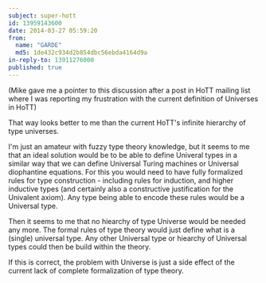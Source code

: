 ```yaml
---
subject: super-hott
id: 13959143600
date: 2014-03-27 05:59:20
from:
  name: "GARDE"
  md5: 1de432c934d2b854dbc56ebda4164d9a
in-reply-to: 13911276000
published: true
---
```

(Mike gave me a pointer to this discussion after a post in HoTT mailing list where I was reporting my frustration with the current definition of Universes in HoTT) 

That way looks better to me than the current HoTT's infinite hierarchy of type universes. 

I'm just an amateur with fuzzy type theory knowledge, but it seems to me that an ideal solution would be to be able to define Univeral types in a similar way that we can define Universal Turing machines or Universal diophantine equations. For this you would need to have fully formalized rules for type construction - including rules for induction, and higher inductive types (and certainly also a constructive justification for the Univalent axiom). Any type being able to encode these rules would be a Universal type. 

Then it seems to me that no hiearchy of type Universe would be needed any more. The formal rules of type theory would just define what is a (single) universal type. Any other Universal type or hiearchy of Universal types could then be build within the theory. 

If this is correct, the problem with Universe is just a side effect of the current lack of complete formalization of type theory.
